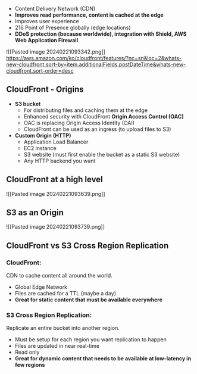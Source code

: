 - Content Delivery Network (CDN)
- **Improves read performance, content is cached at the edge**
- Improves user experience
- 216 Point of Presence globally (edge locations)
- **DDoS protection (because worldwide), integration with Shield, AWS Web Application Firewall**

![[Pasted image 20240221093342.png]]
https://aws.amazon.com/ko/cloudfront/features/?nc=sn&loc=2&whats-new-cloudfront.sort-by=item.additionalFields.postDateTime&whats-new-cloudfront.sort-order=desc

## CloudFront - Origins

- **S3 bucket**
	- For distributing files and caching them at the edge
	- Enhanced security with CloudFront **Origin Access Control (OAC)**
	- OAC is replacing Origin Access Identity (OAI)
	- CloudFront can be used as an ingress (to upload files to S3)
- **Custom Origin (HTTP)**
	- Application Load Balancer
	- EC2 instance
	- S3 website (must first enable the bucket as a static S3 website)
	- Any HTTP backend you want

## CloudFront at a high level

![[Pasted image 20240221093639.png]]

## S3 as an Origin

![[Pasted image 20240221093739.png]]

## CloudFront vs S3 Cross Region Replication

### CloudFront:
CDN to cache content all around the world.
- Global Edge Network
- Files are cached for a TTL (maybe a day)
- **Great for static content that must be available everywhere**
### S3 Cross Region Replication:
Replicate an entire bucket into another region.
- Must be setup for each region you want replication to happen
- Files are updated in near real-time
- Read only
- **Great for dynamic content that needs to be available at low-latency in few regions**
